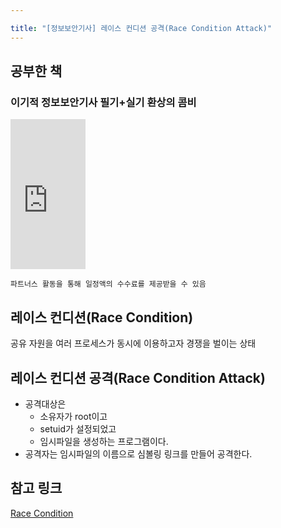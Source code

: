```yaml
---

title: "[정보보안기사] 레이스 컨디션 공격(Race Condition Attack)"
---
```


## 공부한 책
### 이기적 정보보안기사 필기+실기 환상의 콤비

<iframe src="https://coupa.ng/bTZNkr" width="120" height="240" frameborder="0" scrolling="no" referrerpolicy="unsafe-url"></iframe>

`파트너스 활동을 통해 일정액의 수수료를 제공받을 수 있음`  

## 레이스 컨디션(Race Condition)
공유 자원을 여러 프로세스가 동시에 이용하고자 경쟁을 벌이는 상태

## 레이스 컨디션 공격(Race Condition Attack)
- 공격대상은
  - 소유자가 root이고
  - setuid가 설정되었고
  - 임시파일을 생성하는 프로그램이다.
- 공격자는 임시파일의 이름으로 심볼링 링크를 만들어 공격한다.

## 참고 링크
[Race Condition](https://d4m0n.tistory.com/3)
